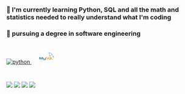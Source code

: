 ### 🌱 I'm currently learning **Python, SQL and all the math and statistics needed to really understand what I'm coding** 
### 📖 pursuing a degree in software engineering

<div style="display: inline-block;">
  <p align="left">
    <a href="https://www.python.org" target="_blank" rel="noreferrer">
      <img src="original.svg" alt="python" width="40" height="40"/>
    </a>
    <a href="https://www.mysql.com/" target="_blank" rel="noreferrer" style="margin-left: 20px;">
      <img src="https://raw.githubusercontent.com/devicons/devicon/master/icons/mysql/mysql-original-wordmark.svg" alt="mysql" width="40" height="40"/>
    </a>
  </p>
</div>

  
  ##
 
<div> 
 
  <a href="https://www.instagram.com/nonaka.val/" target="_blank"><img src="https://img.shields.io/badge/-Instagram-%23E4405F?style=for-the-badge&logo=instagram&logoColor=white" target="_blank"></a>
 <a href="https://discord.gg/ybayS5R7" target="_blank"><img src="https://img.shields.io/badge/Discord-7289DA?style=for-the-badge&logo=discord&logoColor=white" target="_blank"></a> 
 <a href="https://www.linkedin.com/in/valdenir-nonaka-15711b260/" target="_blank"><img src="https://img.shields.io/badge/-LinkedIn-%230077B5?style=for-the-badge&logo=linkedin&logoColor=white" target="_blank"></a> 
  <a href = "mailto:valdenirnonaka@gmail.com"><img src="https://img.shields.io/badge/-Gmail-%23333?style=for-the-badge&logo=gmail&logoColor=white" target="_blank"></a>
  
  
</div>
